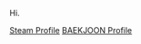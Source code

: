 Hi.

[Steam Profile](https://steamcommunity.com/id/kimds5344/, "Steam Profile")
[BAEKJOON Profile](https://www.acmicpc.net/user/kimds5344)
